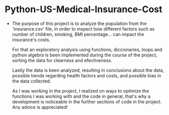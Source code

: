 # Python-US-Medical-Insurance-Cost
- The purpose of this project is to analyze the population from the 'insurance.csv' file, in order to inspect how different
  factors such as number of children, smoking, BMI percentage... can impact the insurance's costs.

  For that an exploratory analysis using functions, diccionaries, loops and python algebra is been implemented during the course
  of the project, sorting the data for clearness and efectiveness.

  Lastly the data is been analyzed, resulting in conclusions about the data, possible trends regarding health factors and costs, and 
  possible bias in the data collected.

  As I was working in the project, I realized on ways to optimize the functions I was working with and the code in general, that's why
  a development is noticeable in the further sections of code in the project.
  Any advice is appreciated!
